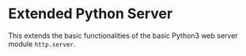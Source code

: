 # Extended Python Server

This extends the basic functionalities of the basic Python3 web server module `http.server`.